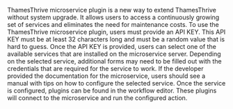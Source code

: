 ThamesThrive microservice plugin is a new way to extend ThamesThrive without system upgrade. It allows users to access a continuously growing set of services and eliminates the need for maintenance costs. To use the ThamesThrive microservice plugin, users must provide an API KEY. This API KEY must be at least 32 characters long and must be a random value that is hard to guess. Once the API KEY is provided, users can select one of the available services that are installed on the microservice server. Depending on the selected service, additional forms may need to be filled out with the credentials that are required for the service to work. If the developer provided the documentation for the microservice, users should see a manual with tips on how to configure the selected service. Once the service is configured, plugins can be found in the workflow editor. These plugins will connect to the microservice and run the configured action.
